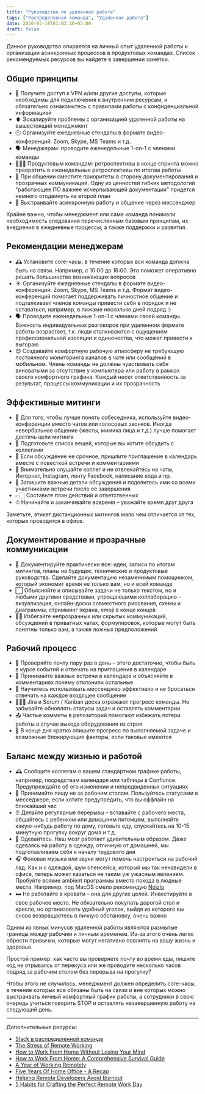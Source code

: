 ```yaml
---
title: "Руководство по удаленной работе"
tags: ["Распределенная команда", "Удаленная работа"]
date: 2020-03-18T01:03:16+03:00
draft: false
---
```


Данное руководство опирается на личный опыт удаленной работы и организации асинхронных процессов
в продуктовых командах. Список рекомендуемых ресурсов вы найдете в завершении заметки.

<!--more-->

## Общие принципы

- 🔐 Получите доступ к VPN и/или другие доступы, которые необходимы для подключения к внутренним
ресурсам, и обязательно ознакомьтесь с правилами работы с конфиденциальной информацией
- ⬆️ Эскалируйте проблемы с организацией удаленной работы на вышестоящий менеджмент
- 🕙 Организуйте ежедневные стендапы в формате видео-конференций: Zoom, Skype, MS Teams и т.д.
- 🗣 Менеджерам: проводите еженедельные 1-on-1 с членами команды
- 🙇🏼‍♂️ Продуктовым командам: ретроспективы в конце спринта можно превратить в еженедельные ретроспективы по итогам работы
- 📃 При общении сместите приоритеты в сторону документирования и прозрачных коммуникаций.
Одну из ценностей гибких методологий "работающее ПО важнее исчерпывающей документации" придется
немного отодвинуть на второй план
- 💬 Выстраивайте асинхронную работу и общение через мессенджер

Крайне важно, чтобы менеджмент или сама команда понимали необходимость следования перечисленным
базовым принципам, их внедрения в ежедневные процессы, а также поддержки и развития.

## Рекомендации менеджерам

- 🕰 Установите core-часы, в течение которых вся команда должна быть на связи.
Например, с 10:00 до 16:00. Это поможет оперативно решать большинство возникающих вопросов
- ☀️ Организуйте ежедневные стендапы в формате видео-конференций: Zoom, Skype, MS Teams и т.д.
Формат видео-конференций помогает поддерживать личностное общение и подталкивает членов команды
привести себя в порядок и не оставаться, например, в пижаме несколько дней подряд :)
- 🗣 Проводите еженедельные 1-on-1 с членами своей команды. Важность индивидуальных разговоров при
удаленном формате работы возрастает, т.к. люди сталкиваются с ощущением профессиональной изоляции и
одиночества, что может привести к выгораю
- 😊 Создавайте комфортную рабочую атмосферу не требующую постоянного мониторинга каналов в чате или
сообщений в мобильном. Члены команды не должны чувствовать себя виноватыми за отсутствие у компьютера
или работу в рамках своего комфортного графика. Каждый несет ответственность за результат, процессы
коммуникации и их прозрачность

## Эффективные митинги

- 🎥 Для того, чтобы лучше понять собеседника, используйте видео-конференции вместо чатов или
голосовых звонков. Иногда невербальное общение (жесты, мимика лица и т.д.) лучше помогает достичь цели митинга
- 📝 Подготовьте список вещей, которые вы хотите обсудить с коллегами
- 📅 Если обсуждение не срочное, пришлите приглашение в календарь вместе с повесткой встречи и комментариями
- 📵 Внимательно слушайте коллег и не отвлекайтесь на чаты, Интернет, Instagram, ленту Facebook,
написание кода и пр.
- 📝 Запишите важные детали обсуждения и поделитесь ими со всеми участниками встречи после ее завершения
- 👉🏻 Составьте план действий и ответственных
- ⏱ Начинайте и заканчивайте вовремя – уважайте время друг друга

Заметьте, этикет дистанционных митингов мало чем отличается от тех, которые проводятся в офисе.

## Документирование и прозрачные коммуникации

- 📃 Документируйте практически все: идеи, записи по итогам митингов, планы на будущее, технические
и продуктовые руководства. Сделайте документацию незаменимым помощником, который экономит время не
только вам, но и всей команде
- ⬜️ Объясняйте и описывайте задачи не только текстом, но и любыми другими средствами, упрощающими
коллаборацию – визуализация, онлайн-доски совместного рисования, схемы и диаграммы, стримминг экрана,
emoji в конце концов
- ✋🏻 Избегайте непрозрачных или скрытых коммуникаций, обсуждений в приватных чатах, формулировок,
которые могут быть понятны только вам, а также ложных предположений

## Рабочий процесс

- 💌 Проверяйте почту пару раз в день – этого достаточно, чтобы быть в курсе событий и отвечать на
приглашения в календаре
- 📆 Принимайте важные встречи в календаре и объясняйте в комментариях почему отклонили остальные
- 💬 Научитесь использовать мессенджер эффективно и не бросаться отвечать на каждое входящее сообщение
- 👨🏼‍💻 Jira и Scrum / Kanban доска отражают прогресс команды. Не забывайте обновлять статусы задач и оставлять комментарии
- 📤 Частые коммиты в репозиторий помогают избежать потери работы в случае выхода оборудования из строя
- 🌃 В конце дня кратко опишите прогресс по выполняемой задаче и возможные блокирующие факторы, если таковые имеются

## Баланс между жизнью и работой

- 🕰 Сообщите коллегам о вашем стандартном графике работы, например, посредствам календаря или
таблицы в Conflunce. Предупреждайте об его изменении и непредвиденных ситуациях
- 🍜 Принимайте пищу не за рабочим столом. Пользуйтесь статусами в месседжере, если хотите предупредить,
что вы оффлайн на ближайший час
- ⏰ Делайте регулярные перерывы – вставайте с рабочего места, общайтесь с ребенком или домашним
питомцем, выполняйте какую-нибудь работу по дому, готовьте еду, спускайтесь на 10-15 минутную
прогулку вокруг дома и т.д.
- 👔 Одевайтесь. Наш мозг работает удивительным образом. Даже одеваясь на работу в одежду, отличную
от домашней, мы подготавливаем себя к началу трудового дня
- 🎧 Фоновая музыка или звуки могут помочь настроиться на рабочий лад. Как и с одеждой, шум опенсейса,
который мы так ненавидели в офисе, теперь может казаться не таким уж ужасным явлением.
Пробуйте всякие ambient программы вместо похода в людные места. Например, под MacOS смело
рекомендую [Noizio](https://noiz.io)
- 🛏 Не работайте в кровати – она для других целей. Инвестируйте в свое рабочее место.
Не обязательно покупать дорогой стол и кресло, но организовать удобный уголок, выйдя из которого
вы снова возвращаетесь в личную обстановку, очень важно

Одним из явных минусов удаленной работы являются размытые границы между рабочим и личным временем.
Из-за этого очень легко обрести привычки, которые могут негативно повлиять на вашу жизнь и здоровье.

Простой пример: как часто вы проверяете почту во время еды, пишите код не отрываясь от перекуса или
же проводите несколько часов подряд за рабочим столом без перерыва на прогулку?

Чтобы этого не случилось, менеджмент должен определить core-часы, в течение которых все обязаны
быть на связи и вне которых можно выстраивать личный комфортный график работы, а сотрудники в свою
очередь учиться говорить STOP и оставлять незавершенную работу на следующий день.

---

Дополнительные ресурсы:

- [Slack в распределенной команде](https://akrisanov.com/posts/2018/how-to-slack/)
- [The Stress of Remote Working](https://hackernoon.com/the-stress-of-remote-working-38be5bdcf4da)
- [How to Work From Home Without Losing Your Mind](https://www.wired.com/story/how-to-work-from-home-without-losing-your-mind/)
- [How to Work From Home: A Comprehensive Survival Guide](https://learn.g2.com/how-to-work-from-home)
- [A Year of Working Remotely](https://mikeindustries.com/blog/archive/2019/08/a-year-of-working-remotely)
- [Five Years Of Home Office - A Recap](https://spinscale.de/posts/2018-05-08-five-years-homeoffice.html)
- [Helping Remote Developers Avoid Burnout](https://blog.digitalocean.com/avoiding-burnout/)
- [5 Habits for Crafting the Perfect Remote Work Day](https://doist.com/blog/remote-work-habits/)
